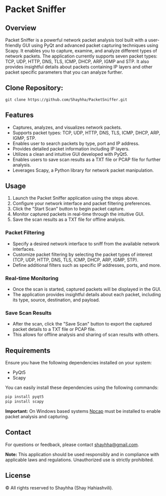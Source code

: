 # Packet Sniffer

## Overview

Packet Sniffer is a powerful network packet analysis tool built with a user-friendly GUI using PyQt and advanced packet capturing techniques using Scapy. It enables you to capture, examine, and analyze different types of network packets. The application currently supports seven packet types: TCP, UDP, HTTP, DNS, TLS, ICMP, DHCP, ARP, IGMP and STP. It also provides insightful details about packets containing IP layers and other packet specific parameters that you can analyze further.

## Clone Repository:

```shell
git clone https://github.com/Shayhha/PacketSniffer.git
```

## Features

- Captures, analyzes, and visualizes network packets.
- Supports packet types: TCP, UDP, HTTP, DNS, TLS, ICMP, DHCP, ARP, IGMP, STP.
- Enables user to search packets by type, port and IP address.
- Provides detailed packet information including IP layers.
- Utilizes a clean and intuitive GUI developed with PyQt5.
- Enables users to save scan results as a TXT file or PCAP file for further analysis.
- Leverages Scapy, a Python library for network packet manipulation.

## Usage

1. Launch the Packet Sniffer application using the steps above.
2. Configure your network interface and packet filtering preferences.
3. Click the "Start Scan" button to begin packet capture.
4. Monitor captured packets in real-time through the intuitive GUI.
5. Save the scan results as a TXT file for offline analysis.

### Packet Filtering

- Specify a desired network interface to sniff from the available network interfaces.
- Customize packet filtering by selecting the packet types of interest (TCP, UDP, HTTP, DNS, TLS, ICMP, DHCP, ARP, IGMP, STP).
- Define additional filters such as specific IP addresses, ports, and more.

### Real-time Monitoring

- Once the scan is started, captured packets will be displayed in the GUI.
- The application provides insightful details about each packet, including its type, source, destination, and payload.

### Save Scan Results

- After the scan, click the "Save Scan" button to export the captured packet details to a TXT file or PCAP file.
- This allows for offline analysis and sharing of scan results with others.

## Requirements

Ensure you have the following dependencies installed on your system:

- PyQt5
- Scapy

You can easily install these dependencies using the following commands:

```bash
pip install pyqt5
pip install scapy
```

**Important:** On Windows based systems  [Npcap](https://npcap.com/#download) must be installed to enable packet analysis and capturing.

## Contact

For questions or feedback, please contact [shayhha@gmail.com](mailto:shayhha@gmail.com).

**Note:** This application should be used responsibly and in compliance with applicable laws and regulations. Unauthorized use is strictly prohibited.

## License

© All rights reserved to Shayhha (Shay Hahiashvili).
